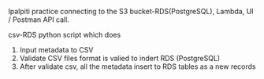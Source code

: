 Ipalpiti practice connecting to the S3 bucket-RDS(PostgreSQL), Lambda, UI / Postman API call. 

csv-RDS
python script which does
1. Input metadata to CSV
2. Validate CSV files format is valied to indert RDS (PostgreSQL)
3. After validate csv, all the metadata insert to RDS tables as a new records


